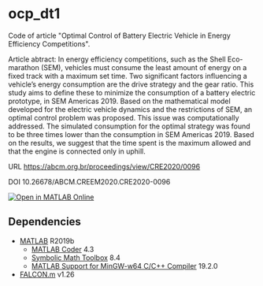 # ocp_dt1

Code of article "Optimal Control of Battery Electric Vehicle in Energy Efficiency Competitions".

Article abtract: In energy efficiency competitions, such as the Shell Eco-marathon (SEM), vehicles must consume the least amount of energy on a fixed track with a maximum set time. Two significant factors influencing a vehicle’s energy consumption are the drive strategy and the gear ratio. This study aims to define these to minimize the consumption of a battery electric prototype, in SEM Americas 2019. Based on the mathematical model developed for the electric vehicle dynamics and the restrictions of SEM, an optimal control problem was proposed. This issue was computationally addressed. The simulated consumption for the optimal strategy was found to be three times lower than the consumption in SEM Americas 2019. Based on the results, we suggest that the time spent is the maximum allowed and that the engine is connected only in uphill.

URL https://abcm.org.br/proceedings/view/CRE2020/0096

DOI 10.26678/ABCM.CREEM2020.CRE2020-0096

[![Open in MATLAB Online](https://www.mathworks.com/images/responsive/global/open-in-matlab-online.svg)](https://matlab.mathworks.com/open/github/v1?repo=michaelfsb/ocp_dt1&file=main.m)

## Dependencies
- [MATLAB](https://www.mathworks.com/products/matlab.html) R2019b
  - [MATLAB Coder](https://www.mathworks.com/products/matlab-coder.html) 4.3
  - [Symbolic Math Toolbox](https://www.mathworks.com/products/symbolic.html) 8.4
  - [MATLAB Support for MinGW-w64 C/C++ Compiler](https://www.mathworks.com/matlabcentral/fileexchange/52848-matlab-support-for-mingw-w64-c-c-compiler) 19.2.0
- [FALCON.m](https://www.fsd.lrg.tum.de/software/falcon-m/) v1.26
